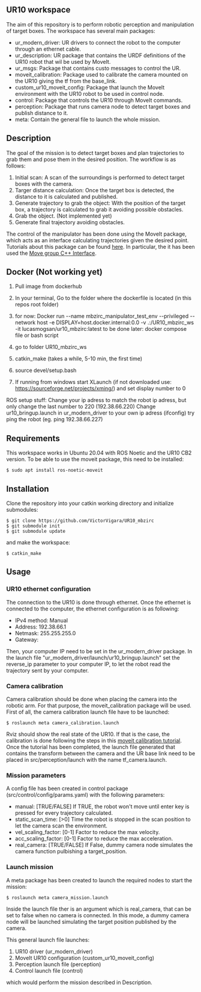 ## UR10 workspace

The aim of this repository is to perform robotic perception and manipulation of target boxes. The workspace has several main packages: 

* ur_modern_driver: UR drivers to connect the robot to the computer through an ethernet cable. 
* ur_description: UR package that contains the URDF definitions of the UR10 robot that wil be used by MoveIt. 
* ur_msgs: Package that contains custo messages to control the UR. 
* moveit_calibration: Package used to calibrate the camera mounted on the UR10 giving the tf from the base_link. 
* custom_ur10_moveit_config: Package that launch the MoveIt environment with the UR10 robot to be used in control node. 
* control: Package that controls the UR10 through MoveIt commands. 
* perception: Package that runs camera node to detect target boxes and publish distance to it. 
* meta: Contain the general file to launch the whole mission. 

## Description

The goal of the mission is to detect target boxes and plan trajectories to grab them and pose them in the desired position. The workflow is as follows: 

1. Initial scan: A scan of the surroundings is performed to detect target boxes with the camera. 
2. Targer distance calculation: Once the target box is detected, the distance to it is calculated and published. 
3. Generate trajectory to grab the object: With the position of the target box, a trajectory is calculated to grab it avoiding possible obstacles. 
4. Grab the object. (Not implemented yet)
5. Generate final trajectory avoiding obstacles. 

The control of the manipulator has been done using the MoveIt package, which acts as an interface calculating trajectories given the desired point. Tutorials about this package can be found [here](https://ros-planning.github.io/moveit_tutorials/). In particular, the it has been used the [Move group C++ Interface](https://ros-planning.github.io/moveit_tutorials/doc/move_group_interface/move_group_interface_tutorial.html). 


## Docker (Not working yet)
1. Pull image from dockerhub
2. In your terminal, Go to the folder where the dockerfile is located (in this repos root folder)
3. for now: Docker run --name mbzirc_manipulator_test_env --privileged --network host -e DISPLAY=host.docker.internal:0.0 -v .:/UR10_mbzirc_ws -it lucasmogsan/ur10_mbzirc:latest
to be done later: docker compose file or bash script


4. go to folder UR10_mbzirc_ws
5. catkin_make    (takes a while, 5-10 min, the first time)
6. source devel/setup.bash
7. If running from windows start XLaunch (if not downloaded use: https://sourceforge.net/projects/xming/) and set display number to 0

ROS setup stuff:
Change your ip adress to match the robot ip adress, but only change the last number to 220 (192.38.66.220)
Change ur10_bringup.launch in ur_modern_driver to your own ip adress (ifconfig)
try ping the robot (eg. ping 192.38.66.227)


## Requirements
This workspace works in Ubuntu 20.04 with ROS Noetic and the UR10 CB2 version. 
To be able to use the moveit package, this need to be installed:  
```
$ sudo apt install ros-noetic-moveit 
```
 
## Installation
Clone the repository into your catkin working directory and initialize submodules: 
```
$ git clone https://github.com/VictorVigara/UR10_mbzirc
$ git submodule init
$ git submodule update 
```
and make the workspace: 
```
$ catkin_make
```

## Usage

### UR10 ethernet configuration
The connection to the UR10 is done through ethernet. Once the ethernet is connected to the computer, the ethernet configuration is as following:
* IPv4 method: Manual
* Address: 192.38.66.1
* Netmask: 255.255.255.0
* Gateway: 

Then, your computer IP need to be set in the ur_modern_driver package. In the launch file "ur_modern_driver/launch/ur10_bringup.launch" set the reverse_ip parameter to your computer IP, to let the robot read the trajectory sent by your computer. 


### Camera calibration
Camera calibration should be done when placing the camera into the robotic arm. For that purpose, the moveit_calibration package will be used. First of all, the camera calibration launch file have to be launched: 
```
$ roslaunch meta camera_calibration.launch
```
Rviz should show the real state of the UR10. If that is the case, the calibration is done following the steps in this [moveit calibration tutorial](https://ros-planning.github.io/moveit_tutorials/doc/hand_eye_calibration/hand_eye_calibration_tutorial.html). 
Once the tutorial has been completed, the launch file generated that contains the transform between the camera and the UR base link need to be placed in src/perception/launch with the name tf_camera.launch. 

### Mission parameters
A config file has been created in control package (src/control/config/params.yaml) with the following parameters: 
* manual: [TRUE/FALSE] If TRUE, the robot won't move until enter key is pressed for every trajectory calculated. 
* static_scan_time: [>0] Time the robot is stopped in the scan position to let the camera scan the environment. 
* vel_scaling_factor: [0-1] Factor to reduce the max velocity.
* acc_scaling_factor: [0-1] Factor to reduce the max acceleration.
* real_camera: [TRUE/FALSE] If False, dummy camera node simulates the camera function pulbishing a target_position. 


### Launch mission

A meta package has been created to launch the required nodes to start the mission: 

```
$ roslaunch meta camera_mission.launch
```

Inside the launch file ther is an argument which is real_camera, that can be set to false when no camera is connected. In this mode, a dummy camera node will be launched simulating the target position published by the camera. 

This general launch file launches: 
1) UR10 driver (ur_modern_driver)
2) MoveIt UR10 configuration (custom_ur10_moveit_config)
3) Perception launch file (perception) 
4) Control launch file (control)

which would perform the mission described in Description. 

